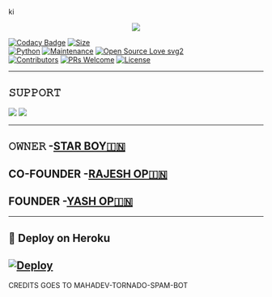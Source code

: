 ki<p align="center">
  <img src="https://telegra.ph/file/bb3b7e8cd06579b298d76.jpg">
</p>


[![Codacy Badge](https://api.codacy.com/project/badge/Grade/f7c51539e67b483bb8d7749acca51d3a)](https://app.codacy.com/gh/dangerousjatt/SpamBot-2.0?utm_source=github.com&utm_medium=referral&utm_content=dangerousjatt/SpamBot-2.0&utm_campaign=Badge_Grade_Settings)
[![Size](https://img.shields.io/github/repo-size/dangerousjatt/SpamBot-2.0?style=flat-square&color=green)](https://github.com/dangerousjatt/SpamBot-2.0/)   
[![Python](https://img.shields.io/badge/Python-v3.9-blue)](https://www.python.org/)
[![Maintenance](https://img.shields.io/badge/Maintained%3F-yes-green.svg)](https://github.com/dangerousjatt/SpamBot-2.0/graphs/commit-activity)
[![Open Source Love svg2](https://badges.frapsoft.com/os/v2/open-source.svg?v=103)](https://github.com/dangerousjatt/SpamBot-2.0)   
[![Contributors](https://img.shields.io/github/contributors/dangerousjatt/SpamBot-2.0?style=flat-square&color=green)](https://github.com/dangerousjatt/SpamBot-2.0/graphs/contributors)
[![PRs Welcome](https://img.shields.io/badge/PRs-welcome-brightgreen.svg?style=flat-square)](https://makeapullrequest.com)
[![License](https://img.shields.io/badge/License-AGPL-blue)](https://github.com/dangerousjatt/SpamBot-2.0/blob/main/LICENSE)

-------------------------------------------------

## 𝚂𝚄𝙿𝙿𝙾𝚁𝚃 
                          
<a href="https://t.me/TFN_CHAT"><img src="https://img.shields.io/badge/Join-SUPPORT%20GROUP-blue.svg?logo=Telegram"></a>
<a href="https://t.me/FURIOUS_EMPIRE"><img src="https://img.shields.io/badge/Join-SUPPORT%20CHANNEL-blue.svg?logo=Telegram"></a>

-------------------------------------------------
## 𝙾𝚆𝙽𝙴𝚁 -[STAR BOY🇮🇳](https://t.me/ITZ_STAR_BOY)
## CO-FOUNDER -[RAJESH OP🇮🇳](https://t.me/BALL_OF_FIRE)
## FOUNDER -[YASH OP🇮🇳](https://t.me/Yash_xdd)
-------------------------------------------------

## 🚀 Deploy on Heroku 
[![Deploy](https://www.herokucdn.com/deploy/button.svg)](https://heroku.com/deploy?template=https://github.com/CorruptEmpirecoder/TFNBOTSPAM.git)
------------------------------------------------

CREDITS GOES TO MAHADEV-TORNADO-SPAM-BOT
